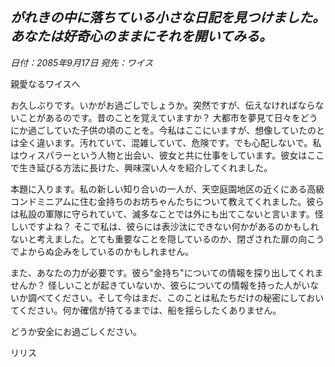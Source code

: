 ## _がれきの中に落ちている小さな日記を見つけました。あなたは好奇心のままにそれを開いてみる。_

_日付：2085年9月17日_
_宛先：ワイス_

親愛なるワイスへ

お久しぶりです。いかがお過ごしでしょうか。突然ですが、伝えなければならないことがあるのです。昔のことを覚えていますか？ 大都市を夢見て日々をどうにか過ごしていた子供の頃のことを。今私はここにいますが、想像していたのとは全く違います。汚れていて、混雑していて、危険です。でも心配しないで。私はウィスパラーという人物と出会い、彼女と共に仕事をしています。彼女はここで生き延びる方法に長けた、興味深い人々を紹介してくれました。

本題に入ります。私の新しい知り合いの一人が、天空庭園地区の近くにある高級コンドミニアムに住む金持ちのお坊ちゃんたちについて教えてくれました。彼らは私設の軍隊に守られていて、滅多なことでは外にも出てこないと言います。怪しいですよね？ そこで私は、彼らには表沙汰にできない何かがあるのかもしれないと考えました。とても重要なことを隠しているのか、閉ざされた扉の向こうでよからぬ企みをしているのかもしれません。

また、あなたの力が必要です。彼ら"金持ち"についての情報を探り出してくれませんか？ 怪しいことが起きていないか、彼らについての情報を持った人がいないか調べてください。そして今はまだ、このことは私たちだけの秘密にしておいてください。何か確信が持てるまでは、船を揺らしたくありません。

どうか安全にお過ごしください。

リリス
